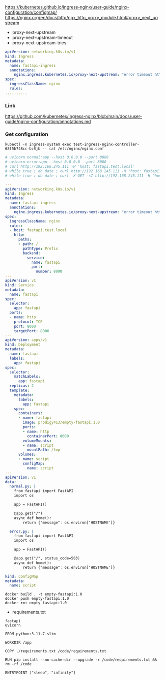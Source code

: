 <https://kubernetes.github.io/ingress-nginx/user-guide/nginx-configuration/configmap/><br>
<https://nginx.org/en/docs/http/ngx_http_proxy_module.html#proxy_next_upstream>

- proxy-next-upstream
- proxy-next-upstream-timeout
- proxy-next-upstream-tries

~~~yaml
apiVersion: networking.k8s.io/v1
kind: Ingress
metadata:
  name: fastapi-ingress
  annotations:
    nginx.ingress.kubernetes.io/proxy-next-upstream: "error timeout http_503"
spec:
  ingressClassName: nginx
  rules:
..........
~~~

### Link

<https://github.com/kubernetes/ingress-nginx/blob/main/docs/user-guide/nginx-configuration/annotations.md>

### Get configuration

~~~
kubectl -n ingress-system exec test-ingress-nginx-controller-68f5b748cc-bz8jb -- cat /etc/nginx/nginx.conf
~~~

~~~yaml
# uvicorn normal:app --host 0.0.0.0 --port 8000
# uvicorn error:app --host 0.0.0.0 --port 8000
# curl http://192.168.245.111 -H 'host: fastapi.test.local'
# while true ; do date ; curl http://192.168.245.111 -H 'host: fastapi.test.local' ; echo ; sleep 1 ; done
# while true ; do date ; curl -X GET -sI http://192.168.245.111 -H 'host: fastapi.test.local' | head -1 ; echo ; sleep 1 ; done

---
apiVersion: networking.k8s.io/v1
kind: Ingress
metadata:
  name: fastapi-ingress
  annotations:
    nginx.ingress.kubernetes.io/proxy-next-upstream: "error timeout http_503"
spec:
  ingressClassName: nginx
  rules:
  - host: fastapi.test.local
    http:
      paths:
      - path: /
        pathType: Prefix
        backend:
          service:
            name: fastapi
            port:
              number: 8000
---
apiVersion: v1
kind: Service
metadata:
  name: fastapi
spec:
  selector:
    app: fastapi
  ports:
  - name: http
    protocol: TCP
    port: 8000
    targetPort: 8000
---
apiVersion: apps/v1
kind: Deployment
metadata:
  name: fastapi
  labels:
    app: fastapi
spec:
  selector:
    matchLabels:
      app: fastapi
  replicas: 2
  template:
    metadata:
      labels:
        app: fastapi
    spec:
      containers:
      - name: fastapi
        image: prodigy413/empty-fastapi:1.0
        ports:
        - name: http
          containerPort: 8000
        volumeMounts:
        - name: script
          mountPath: /tmp
      volumes:
      - name: script
        configMap:
          name: script
---
apiVersion: v1
data:
  normal.py: |
    from fastapi import FastAPI
    import os

    app = FastAPI()

    @app.get("/")
    async def home():
        return {"message": os.environ['HOSTNAME']}

  error.py: |
    from fastapi import FastAPI
    import os

    app = FastAPI()

    @app.get("/", status_code=503)
    async def home():
        return {"message": os.environ['HOSTNAME']}

kind: ConfigMap
metadata:
  name: script
~~~

~~~
docker build . -t empty-fastapi:1.0
docker push empty-fastapi:1.0
docker rmi empty-fastapi:1.0
~~~

- requirements.txt
~~~
fastapi
uvicorn
~~~

~~~
FROM python:3.11.7-slim

WORKDIR /app

COPY ./requirements.txt /code/requirements.txt

RUN pip install --no-cache-dir --upgrade -r /code/requirements.txt && rm -rf /code

ENTRYPOINT ["sleep", "infinity"]
~~~
